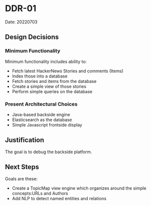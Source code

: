 # DDR-01
Date: 20220703
## Design Decisions
### Minimum Functionality
Minimum functionality includes ability to:
* Fetch latest HackerNews Stories and comments (Items)
* Index those into a database
* Fetch stories and items from the database
* Create a simple view of those stories
* Perform simple queries on the database

### Present Architectural Choices
* Java-based  backside engine
* Elasticsearch as the database
* Simple Javascript frontside display

## Justification
The goal is to debug the backside platform.

## Next Steps
Goals are these:
- Create a TopicMap view engine which organizes around the simple concepts:URLs and Authors
- Add NLP to detect named entities and relations

